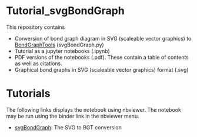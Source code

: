 # Tutorial_svgBondGraph
This repository contains
- Conversion of bond graph diagram in SVG (scaleable vector graphics) to [BondGraphTools](https://pypi.org/project/BondGraphTools/)  (svgBondGraph.py)
- Tutorial as a jupyter notebooks (.ipynb)
- PDF versions of the notebooks (.pdf). These contain a table of contents as well as citations.
- Graphical bond graphs in SVG (scaleable vector graphics) format
  (.svg)
  
# Tutorials
The following links displays the notebook using nbviewer. The
notebook may be run using the binder link in the nbviewer menu.
- [svgBondGraph](https://nbviewer.jupyter.org/github/gawthrop/Tutorial_svgBondGraph/blob/main/svgBondGraph.ipynb):
  The SVG to BGT conversion
